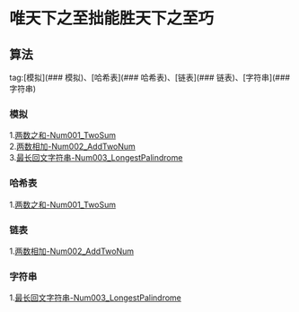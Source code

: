 # 唯天下之至拙能胜天下之至巧

## 算法
tag:[模拟](### 模拟)、[哈希表](### 哈希表)、[链表](### 链表)、[字符串](### 字符串)

### 模拟
1.[两数之和-Num001_TwoSum](https://github.com/CloudZYX/TheFool-LearningNotes/blob/main/src/com/zyx/leetcode/Num001_TwoSum.java)<br>
2.[两数相加-Num002_AddTwoNum](https://github.com/CloudZYX/TheFool-LearningNotes/blob/main/src/com/zyx/leetcode/Num002_AddTwoNum.java)<br>
3.[最长回文字符串-Num003_LongestPalindrome](https://github.com/CloudZYX/TheFool-LearningNotes/blob/main/src/com/zyx/leetcode/Num003_LongestPalindrome.java)<br>

### 哈希表
1.[两数之和-Num001_TwoSum](https://github.com/CloudZYX/TheFool-LearningNotes/blob/main/src/com/zyx/leetcode/Num001_TwoSum.java)<br>

### 链表
1.[两数相加-Num002_AddTwoNum](https://github.com/CloudZYX/TheFool-LearningNotes/blob/main/src/com/zyx/leetcode/Num002_AddTwoNum.java)<br>

### 字符串
1.[最长回文字符串-Num003_LongestPalindrome](https://github.com/CloudZYX/TheFool-LearningNotes/blob/main/src/com/zyx/leetcode/Num003_LongestPalindrome.java)<br>
